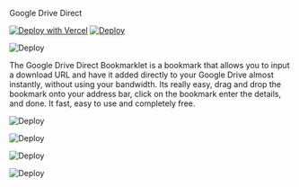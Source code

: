 Google Drive Direct

[![Deploy with Vercel](https://vercel.com/button)](https://vercel.com/new/git/external?repository-url=https%3A%2F%2Fgithub.com%2Fvercel%2Fnext.js%2Ftree%2Fcanary%2Fexamples%2Fhello-world)  [![Deploy](https://www.herokucdn.com/deploy/button.svg)](https://heroku.com/deploy)

![Deploy](https://getintopc.com/wp-content/uploads/2013/10/google-drive-security.jpg)


The Google Drive Direct Bookmarklet is a bookmark that allows you to input a download URL and have it added directly to your Google Drive almost instantly, without using your bandwidth. Its really easy, drag and drop the bookmark onto your address bar, click on the bookmark enter the details, and done. It fast, easy to use and completely free.


![Deploy](https://cdn.dribbble.com/users/886569/screenshots/6397261/ezgif.com-optimize__17_.gif)

![Deploy](https://getintopc.com/wp-content/uploads/2013/10/Google-Drive.png)

![Deploy](https://lh3.googleusercontent.com/7Rt8jZhq2EoBXhnDnXizU8KvjVPJpbUZXjd7fCS2ZBlytMGqLZ3UB4sovW5Rkgnaynr_m644LgC65jXRWAh3ummVbtjwuqCNbm4F)

![Deploy](https://cdn.dribbble.com/users/5884695/screenshots/14298415/media/a756673a66d679365d04a8e36f8b75b1.jpg)
